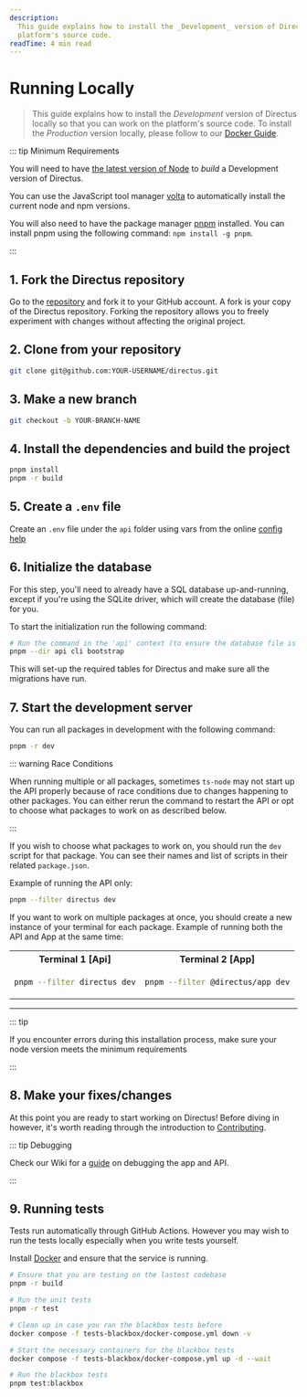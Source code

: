 ```yaml
---
description:
  This guide explains how to install the _Development_ version of Directus locally so that you can work on the
  platform's source code.
readTime: 4 min read
---
```


# Running Locally

> This guide explains how to install the _Development_ version of Directus locally so that you can work on the
> platform's source code. To install the _Production_ version locally, please follow to our
> [Docker Guide](/self-hosted/docker-guide).

::: tip Minimum Requirements

You will need to have [the latest version of Node](https://nodejs.org/en/download/current) to _build_ a Development
version of Directus.

You can use the JavaScript tool manager [volta](https://volta.sh) to automatically install the current node and npm
versions.

You will also need to have the package manager [pnpm](https://pnpm.io) installed. You can install pnpm using the
following command: `npm install -g pnpm`.

:::

## 1. Fork the Directus repository

Go to the [repository](https://github.com/directus/directus) and fork it to your GitHub account. A fork is your copy of
the Directus repository. Forking the repository allows you to freely experiment with changes without affecting the
original project.

## 2. Clone from your repository

```bash
git clone git@github.com:YOUR-USERNAME/directus.git
```

## 3. Make a new branch

```bash
git checkout -b YOUR-BRANCH-NAME
```

## 4. Install the dependencies and build the project

```bash
pnpm install
pnpm -r build
```

## 5. Create a `.env` file

Create an `.env` file under the `api` folder using vars from the online
[config help](https://docs.directus.io/self-hosted/config-options)

## 6. Initialize the database

For this step, you'll need to already have a SQL database up-and-running, except if you're using the SQLite driver,
which will create the database (file) for you.

To start the initialization run the following command:

```bash
# Run the command in the 'api' context (to ensure the database file is created in the right directory)
pnpm --dir api cli bootstrap
```

This will set-up the required tables for Directus and make sure all the migrations have run.

## 7. Start the development server

You can run all packages in development with the following command:

```bash
pnpm -r dev
```

::: warning Race Conditions

When running multiple or all packages, sometimes `ts-node` may not start up the API properly because of race conditions
due to changes happening to other packages. You can either rerun the command to restart the API or opt to choose what
packages to work on as described below.

:::

If you wish to choose what packages to work on, you should run the `dev` script for that package. You can see their
names and list of scripts in their related `package.json`.

Example of running the API only:

```bash
pnpm --filter directus dev
```

If you want to work on multiple packages at once, you should create a new instance of your terminal for each package.
Example of running both the API and App at the same time:

<table>
  <tr>
  <th>
  Terminal 1 [Api]
  </th>
  <th>
  Terminal 2 [App]
  </th>
  </tr>
  <tr>
  <td>

```bash
pnpm --filter directus dev
```

  </td>
  <td>

```bash
pnpm --filter @directus/app dev
```

  </td>
  </tr>
</table>

---

::: tip

If you encounter errors during this installation process, make sure your node version meets the minimum requirements

:::

## 8. Make your fixes/changes

At this point you are ready to start working on Directus! Before diving in however, it's worth reading through the
introduction to [Contributing](/contributing/introduction).

::: tip Debugging

Check our Wiki for a [guide](https://github.com/directus/directus/wiki/debugging) on debugging the app and API.

:::

## 9. Running tests

Tests run automatically through GitHub Actions. However you may wish to run the tests locally especially when you write
tests yourself.

Install [Docker](https://docs.docker.com/get-docker) and ensure that the service is running.

```bash
# Ensure that you are testing on the lastest codebase
pnpm -r build

# Run the unit tests
pnpm -r test

# Clean up in case you ran the blackbox tests before
docker compose -f tests-blackbox/docker-compose.yml down -v

# Start the necessary containers for the blackbox tests
docker compose -f tests-blackbox/docker-compose.yml up -d --wait

# Run the blackbox tests
pnpm test:blackbox
```
